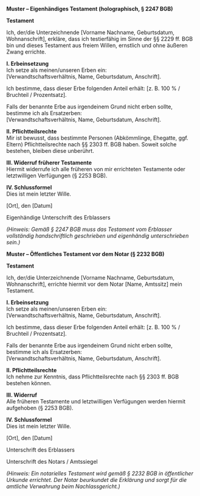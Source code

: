 **Muster – Eigenhändiges Testament (holographisch, § 2247 BGB)**

**Testament**

Ich, der/die Unterzeichnende [Vorname Nachname, Geburtsdatum, Wohnanschrift], erkläre, dass ich testierfähig im Sinne der §§ 2229 ff. BGB bin und dieses Testament aus freiem Willen, ernstlich und ohne äußeren Zwang errichte.

**I. Erbeinsetzung**  
Ich setze als meinen/unseren Erben ein:  
[Verwandtschaftsverhältnis, Name, Geburtsdatum, Anschrift].

Ich bestimme, dass dieser Erbe folgenden Anteil erhält: [z. B. 100 % / Bruchteil / Prozentsatz].

Falls der benannte Erbe aus irgendeinem Grund nicht erben sollte, bestimme ich als Ersatzerben:  
[Verwandtschaftsverhältnis, Name, Geburtsdatum, Anschrift].

**II. Pflichtteilsrechte**  
Mir ist bewusst, dass bestimmte Personen (Abkömmlinge, Ehegatte, ggf. Eltern) Pflichtteilsrechte nach §§ 2303 ff. BGB haben. Soweit solche bestehen, bleiben diese unberührt.

**III. Widerruf früherer Testamente**  
Hiermit widerrufe ich alle früheren von mir errichteten Testamente oder letztwilligen Verfügungen (§ 2253 BGB).

**IV. Schlussformel**  
Dies ist mein letzter Wille.

[Ort], den [Datum]

Eigenhändige Unterschrift des Erblassers

*(Hinweis: Gemäß § 2247 BGB muss das Testament vom Erblasser vollständig handschriftlich geschrieben und eigenhändig unterschrieben sein.)*

**Muster – Öffentliches Testament vor dem Notar (§ 2232 BGB)**

**Testament**

Ich, der/die Unterzeichnende [Vorname Nachname, Geburtsdatum, Wohnanschrift], errichte hiermit vor dem Notar [Name, Amtssitz] mein Testament.

**I. Erbeinsetzung**  
Ich setze als meinen/unseren Erben ein:  
[Verwandtschaftsverhältnis, Name, Geburtsdatum, Anschrift].

Ich bestimme, dass dieser Erbe folgenden Anteil erhält: [z. B. 100 % / Bruchteil / Prozentsatz].

Falls der benannte Erbe aus irgendeinem Grund nicht erben sollte, bestimme ich als Ersatzerben:  
[Verwandtschaftsverhältnis, Name, Geburtsdatum, Anschrift].

**II. Pflichtteilsrechte**  
Ich nehme zur Kenntnis, dass Pflichtteilsrechte nach §§ 2303 ff. BGB bestehen können.

**III. Widerruf**  
Alle früheren Testamente und letztwilligen Verfügungen werden hiermit aufgehoben (§ 2253 BGB).

**IV. Schlussformel**  
Dies ist mein letzter Wille.

[Ort], den [Datum]

Unterschrift des Erblassers

Unterschrift des Notars / Amtssiegel

*(Hinweis: Ein notarielles Testament wird gemäß § 2232 BGB in öffentlicher Urkunde errichtet. Der Notar beurkundet die Erklärung und sorgt für die amtliche Verwahrung beim Nachlassgericht.)*
